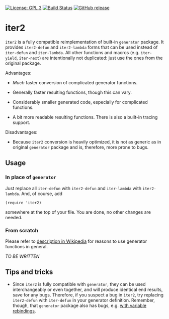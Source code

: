 [![License: GPL 3](https://img.shields.io/badge/license-GPL_3-green.svg)](http://www.gnu.org/licenses/gpl-3.0.txt)
[![Build Status](https://secure.travis-ci.org/doublep/iter2.png)](http://travis-ci.org/doublep/iter2)
[![GitHub release](https://img.shields.io/github/release/doublep/iter2.svg?maxAge=86400)](https://github.com/doublep/iter2/releases)


# iter2

`iter2` is a fully compatible reimplementation of built-in `generator`
package.  It provides `iter2-defun` and `iter2-lambda` forms that can
be used instead of `iter-defun` and `iter-lambda`.  All other
functions and macros (e.g. `iter-yield`, `iter-next`) are
intentionally not duplicated: just use the ones from the original
package.

Advantages:

* *Much* faster conversion of complicated generator functions.

* Generally faster resulting functions, though this can vary.

* Considerably smaller generated code, especially for complicated
  functions.

* A bit more readable resulting functions.  There is also a built-in
  tracing support.

Disadvantages:

* Because `iter2` conversion is heavily optimized, it is not as
  generic as in original `generator` package and is, therefore, more
  prone to bugs.


## Usage

### In place of `generator`

Just replace all `iter-defun` with `iter2-defun` and `iter-lambda`
with `iter2-lambda`.  And, of course, add

    (require 'iter2)

somewhere at the top of your file.  You are done, no other changes are
needed.

### From scratch

Please refer to [description in Wikipedia][1] for reasons to use
generator functions in general.

*TO BE WRITTEN*


## Tips and tricks

* Since `iter2` is fully compatible with `generator`, they can be used
  interchangeably or even together, and will produce identical end
  results, save for any bugs.  Therefore, if you suspect a bug in
  `iter2`, try replacing `iter2-defun` with `iter-defun` in your
  generator definition.  Remember, though, that `generator` package
  also has bugs, e.g. [with variable rebindings][2].


[1]: https://en.wikipedia.org/wiki/Generator_(computer_programming)
[2]: https://debbugs.gnu.org/cgi/bugreport.cgi?bug=26073
